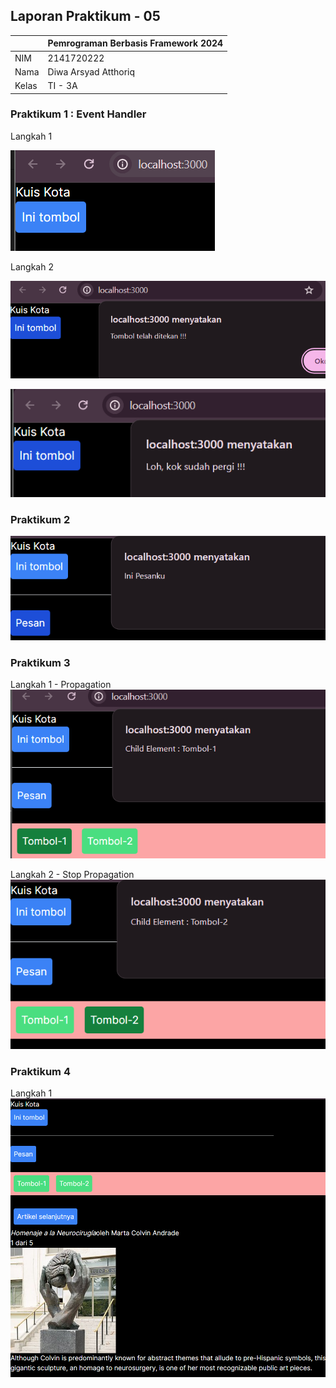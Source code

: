 ## Laporan Praktikum - 05

|       | Pemrograman Berbasis Framework 2024 |
| ----- | ----------------------------------- |
| NIM   | 2141720222                          |
| Nama  | Diwa Arsyad Atthoriq                |
| Kelas | TI - 3A                             |

### Praktikum 1 : Event Handler

Langkah 1

![Screenshot](assets-report/01.png)

Langkah 2

![Screenshot](assets-report/02.png)

![Screenshot](assets-report/03.png)

### Praktikum 2

![Screenshot](assets-report/04.png)

### Praktikum 3

Langkah 1 - Propagation
![Screenshot](assets-report/05.png)

Langkah 2 - Stop Propagation
![Screenshot](assets-report/06.png)

### Praktikum 4

Langkah 1
![Screenshot](assets-report/07.png)
